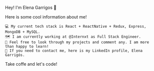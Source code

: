 Hey! I'm Elena Garrigos 🚀

Here is some cool information about me!

    💻 My current tech stack is React + ReactNative + Redux, Express, MongoDB + MySQL. 
    🗺️ I am currently working at @Internxt as Full Stack Engineer.
    🔎 Feel free to look through my projects and comment any. I am more than happy to learn!
    📧 If you need to contact me, here is my LinkedIn profile, Elena Garrigós.

Take coffe and let's code! 
